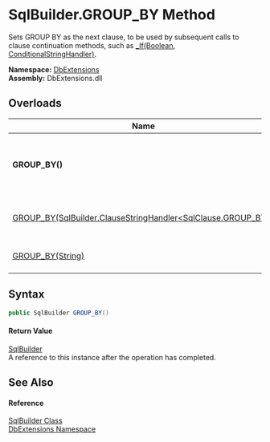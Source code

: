 SqlBuilder.GROUP_BY Method
==========================
Sets GROUP BY as the next clause, to be used by subsequent calls to clause continuation methods, such as [_If(Boolean, ConditionalStringHandler)][1].
  
**Namespace:** [DbExtensions][2]  
**Assembly:** DbExtensions.dll

Overloads
---------

| Name                                                                 | Description                                                                                                                                           |
| -------------------------------------------------------------------- | ----------------------------------------------------------------------------------------------------------------------------------------------------- |
| **GROUP_BY()**                                                       | Sets GROUP BY as the next clause, to be used by subsequent calls to clause continuation methods, such as [_If(Boolean, ConditionalStringHandler)][1]. |
| [GROUP_BY(SqlBuilder.ClauseStringHandler&lt;SqlClause.GROUP_BY>)][3] | Appends the GROUP BY clause using the provided interpolated string *handler*.                                                                         |
| [GROUP_BY(String)][4]                                                | Appends the GROUP BY clause using the provided *text*.                                                                                                |


Syntax
------

```csharp
public SqlBuilder GROUP_BY()
```

#### Return Value
[SqlBuilder][5]  
A reference to this instance after the operation has completed.

See Also
--------

#### Reference
[SqlBuilder Class][5]  
[DbExtensions Namespace][2]  

[1]: _If.md
[2]: ../README.md
[3]: GROUP_BY_1.md
[4]: GROUP_BY_2.md
[5]: README.md